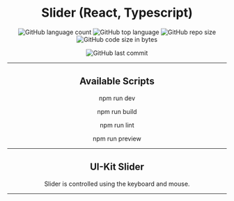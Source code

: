 <h1 align="center">Slider (React, Typescript)</h1>

<div align="center">

![GitHub language count](https://img.shields.io/github/languages/count/Sergey-Maxim0v/react-slider)
![GitHub top language](https://img.shields.io/github/languages/top/Sergey-Maxim0v/react-slider)
![GitHub repo size](https://img.shields.io/github/repo-size/Sergey-Maxim0v/react-slider)
![GitHub code size in bytes](https://img.shields.io/github/languages/code-size/Sergey-Maxim0v/react-slider)

![GitHub last commit](https://img.shields.io/github/last-commit/Sergey-Maxim0v/react-slider)
</div>

---
<h2 align="center">Available Scripts</h2>

<p align="center">
npm run dev
</p>

<p align="center">
npm run build
</p>

<p align="center">
npm run lint
</p>

<p align="center">
npm run preview
</p>

---

<h2 align="center">
UI-Kit Slider
</h2>

<p align="center">
Slider is controlled using the keyboard and mouse.
</p>

---

<div style="text-align: center;">

[//]: # (TODO: pictures)

[//]: # (<img src="src/assets/images/readme-1.png" alt="">)

[//]: # (<img src="src/assets/images/readme-2.png" alt="">)

[//]: # (<img src="src/assets/images/readme-3.png" alt="">)

[//]: # (<img src="src/assets/images/readme-4.png" alt="">)
</div>
